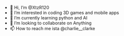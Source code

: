 - 👋 Hi, I’m @XtzR120
- 👀 I’m interested in coding 3D games and mobile apps 
- 🌱 I’m currently learning python and AI 
- 💞️ I’m looking to collaborate on Anything 
- 📫 How to reach me ista @charlie__clarke 

<!---
XtzR120/XtzR120 is a ✨ special ✨ repository because its `README.md` (this file) appears on your GitHub profile.
You can click the Preview link to take a look at your changes.
--->
